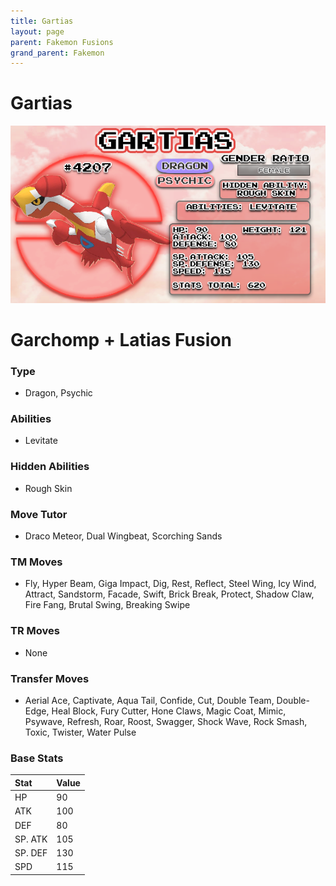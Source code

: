 ```yaml
---
title: Gartias
layout: page
parent: Fakemon Fusions
grand_parent: Fakemon
---
```


# Gartias

![Image](/fakemon_pics/gartias.png)

# Garchomp + Latias Fusion

### Type
- Dragon, Psychic

### Abilities
- Levitate

### Hidden Abilities
- Rough Skin

### Move Tutor
- Draco Meteor, Dual Wingbeat, Scorching Sands

### TM Moves
- Fly, Hyper Beam, Giga Impact, Dig, Rest, Reflect, Steel Wing, Icy Wind, Attract, Sandstorm, Facade, Swift, Brick Break, Protect, Shadow Claw, Fire Fang, Brutal Swing, Breaking Swipe

### TR Moves
- None

### Transfer Moves
- Aerial Ace, Captivate, Aqua Tail, Confide, Cut, Double Team, Double-Edge, Heal Block, Fury Cutter, Hone Claws, Magic Coat, Mimic, Psywave, Refresh, Roar, Roost, Swagger, Shock Wave, Rock Smash, Toxic, Twister, Water Pulse

### Base Stats
| Stat    | Value |
|:--------|:------|
| HP      | 90    |
| ATK     | 100   |
| DEF     | 80    |
| SP. ATK | 105   |
| SP. DEF | 130   |
| SPD     | 115   |